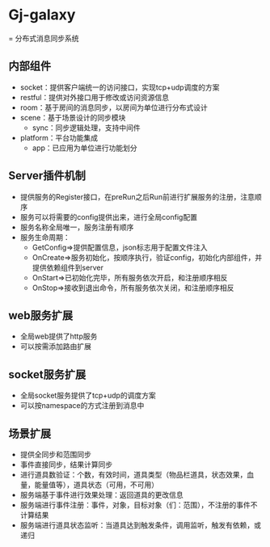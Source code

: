 # Gj-galaxy
= 分布式消息同步系统

## 内部组件
* socket：提供客户端统一的访问接口，实现tcp+udp调度的方案
* restful：提供对外接口用于修改或访问资源信息
* room：基于房间的消息同步，以房间为单位进行分布式设计
* scene：基于场景设计的同步模块
    * sync：同步逻辑处理，支持中间件
* platform：平台功能集成
    * app：已应用为单位进行功能划分

## Server插件机制
* 提供服务的Register接口，在preRun之后Run前进行扩展服务的注册，注意顺序
* 服务可以将需要的config提供出来，进行全局config配置
* 服务名称全局唯一，服务注册有顺序
* 服务生命周期：
    * GetConfig=>提供配置信息，json标志用于配置文件注入
    * OnCreate=>服务初始化，按顺序执行，验证config，初始化内部组件，并提供依赖组件到server
    * OnStart=>已初始化完毕，所有服务依次开启，和注册顺序相反
    * OnStop=>接收到退出命令，所有服务依次关闭，和注册顺序相反

## web服务扩展
* 全局web提供了http服务
* 可以按需添加路由扩展

## socket服务扩展
* 全局socket服务提供了tcp+udp的调度方案
* 可以按namespace的方式注册到消息中

## 场景扩展
* 提供全同步和范围同步
* 事件直接同步，结果计算同步
* 进行道具数验证：个数，有效时间，道具类型（物品栏道具，状态效果，血量，能量值等），道具状态（可用，不可用）
* 服务端基于事件进行效果处理：返回道具的更改信息
* 服务端进行事件注册：事件，对象，目标对象（们：范围），不注册的事件不计算结果
* 服务端进行道具状态监听：当道具达到触发条件，调用监听，触发有依赖，或递归
